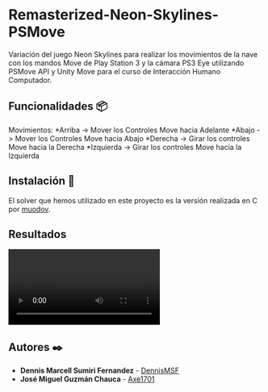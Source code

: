 # Remasterized-Neon-Skylines-PSMove

Variación del juego Neon Skylines para realizar los movimientos de la nave con los mandos Move de Play Station 3 y la cámara PS3 Eye utilizando PSMove API y Unity Move para el curso de Interacción Humano Computador.

## Funcionalidades 📦
Movimientos:
  *Arriba -> Mover los Controles Move hacia Adelante
  *Abajo -> Mover los Controles Move hacia Abajo
  *Derecha -> Girar los controles Move hacia la Derecha
  *Izquierda -> Girar los controles Move hacia la Izquierda


## Instalación 📖

El solver que hemos utilizado en este proyecto es la versión realizada en C por [muodov](https://github.com/muodov/kociemba).

## Resultados
![Demo](https://github.com/Axe1701/Remasterized-Neon-Skylines-PSMove/blob/master/Assets/hci_final.mp4)

## Autores ✒️

* **Dennis Marcell Sumiri Fernandez** - [DennisMSF](https://github.com/dennisMSF)
* **José Miguel Guzmán Chauca** - [Axe1701](https://github.com/Axe1701)
